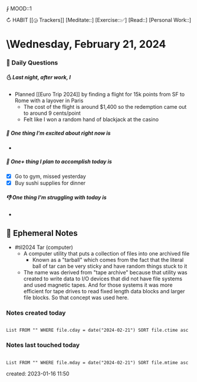 ⨑ MOOD::1

↻ HABIT [[◶ Trackers]]
[Meditate::]
[Exercise::✅]
[Read::]
[Personal Work::]

# \Wednesday, February 21, 2024

### 📅 Daily Questions

##### 🌜 Last night, after work, I

- Planned [[Euro Trip 2024]] by finding a flight for 15k points from SF to Rome with a layover in Paris
	- The cost of the flight is around $1,400 so the redemption came out to around 9 cents/point
	- Felt like I won a random hand of blackjack at the casino

##### 🙌 One thing I'm excited about right now is

-

##### 🚀 One+ thing I plan to accomplish today is

- [x] Go to gym, missed yesterday
- [x] Buy sushi supplies for dinner

##### 👎 One thing I'm struggling with today is

-

## 📝 Ephemeral Notes

- #til2024 Tar (computer)
	- A computer utility that puts a collection of files into one archived file
		- Known as a "tarball" which comes from the fact that the literal ball of tar can be very sticky and have random things stuck to it
	- The name was derived from "tape archive" because that utility was created to write data to I/O devices that did not have file systems and used magnetic tapes. And for those systems it was more efficient for tape drives to read fixed length data blocks and larger file blocks. So that concept was used here.

### Notes created today

```dataview

List FROM "" WHERE file.cday = date("2024-02-21") SORT file.ctime asc

```

### Notes last touched today

```dataview

List FROM "" WHERE file.mday = date("2024-02-21") SORT file.mtime asc

```

created: 2023-01-16 11:50
